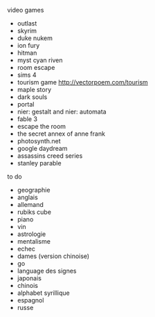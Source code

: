 video games
- outlast
- skyrim
- duke nukem
- ion fury
- hitman
- myst cyan riven
- room escape
- sims 4
- tourism game http://vectorpoem.com/tourism
- maple story
- dark souls
- portal
- nier: gestalt and nier: automata
- fable 3
- escape the room
- the secret annex of anne frank
- photosynth.net
- google daydream
- assassins creed series
- stanley parable

to do

- geographie
- anglais
- allemand
- rubiks cube
- piano
- vin
- astrologie
- mentalisme
- echec
- dames (version chinoise)
- go
- language des signes
- japonais
- chinois
- alphabet syrillique
- espagnol
- russe
